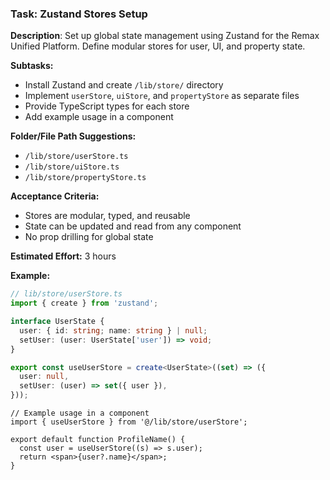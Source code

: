 ### Task: Zustand Stores Setup

**Description**: Set up global state management using Zustand for the Remax Unified Platform. Define modular stores for user, UI, and property state.

**Subtasks:**

- Install Zustand and create `/lib/store/` directory
- Implement `userStore`, `uiStore`, and `propertyStore` as separate files
- Provide TypeScript types for each store
- Add example usage in a component

**Folder/File Path Suggestions:**

- `/lib/store/userStore.ts`
- `/lib/store/uiStore.ts`
- `/lib/store/propertyStore.ts`

**Acceptance Criteria:**

- Stores are modular, typed, and reusable
- State can be updated and read from any component
- No prop drilling for global state

**Estimated Effort:** 3 hours

**Example:**

```ts
// lib/store/userStore.ts
import { create } from 'zustand';

interface UserState {
  user: { id: string; name: string } | null;
  setUser: (user: UserState['user']) => void;
}

export const useUserStore = create<UserState>((set) => ({
  user: null,
  setUser: (user) => set({ user }),
}));
```

```tsx
// Example usage in a component
import { useUserStore } from '@/lib/store/userStore';

export default function ProfileName() {
  const user = useUserStore((s) => s.user);
  return <span>{user?.name}</span>;
}
```
